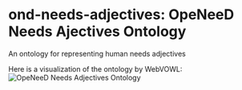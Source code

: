 # ond-needs-adjectives: OpeNeeD Needs Ajectives Ontology
An ontology for representing human needs adjectives


Here is a visualization of the ontology by WebVOWL:
![OpeNeeD Needs Adjectives Ontology](https://cdn.rawgit.com/openeed/ond-needs-adjectives/master/ond-needs-adjectives.svg)
